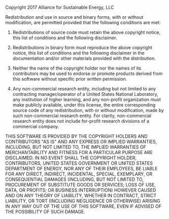 Copyright 2017 Alliance for Sustainable Energy, LLC

Redistribution and use in source and binary forms, with or without modification, are permitted provided that the following conditions are met:

1.	Redistributions of source code must retain the above copyright notice, this list of conditions and the following disclaimer.

2.	Redistributions in binary form must reproduce the above copyright notice, this list of conditions and the following disclaimer in the documentation and/or other materials provided with the distribution.

3.	Neither the name of the copyright holder nor the names of its contributors may be used to endorse or promote products derived from this software without specific prior written permission.

4.	Any non-commercial research entity, including but not limited to any contracting manager/operator of a United States National Laboratory, any institution of higher learning, and any non-profit organization must make publicly available, under this license, the entire corresponding source code of any redistribution, with or without modification, made by such non-commercial research entity. For clarity, non-commercial research entity does not include for-profit research divisions of a commercial company.

THIS SOFTWARE IS PROVIDED BY THE COPYRIGHT HOLDERS AND CONTRIBUTORS "AS IS" AND ANY EXPRESS OR IMPLIED WARRANTIES, INCLUDING, BUT NOT LIMITED TO, THE IMPLIED WARRANTIES OF MERCHANTABILITY AND FITNESS FOR A PARTICULAR PURPOSE ARE DISCLAIMED. IN NO EVENT SHALL THE COPYRIGHT HOLDER, CONTRIBUTORS, UNITED STATES GOVERNMENT OR UNITED STATES DEPARTMENT OF ENERGY, NOR ANY OF THEIR EMPLOYEES, BE LIABLE FOR ANY DIRECT, INDIRECT, INCIDENTAL, SPECIAL, EXEMPLARY, OR CONSEQUENTIAL DAMAGES (INCLUDING, BUT NOT LIMITED TO, PROCUREMENT OF SUBSTITUTE GOODS OR SERVICES; LOSS OF USE, DATA, OR PROFITS; OR BUSINESS INTERRUPTION) HOWEVER CAUSED AND ON ANY THEORY OF LIABILITY, WHETHER IN CONTRACT, STRICT LIABILITY, OR TORT (INCLUDING NEGLIGENCE OR OTHERWISE) ARISING IN ANY WAY OUT OF THE USE OF THIS SOFTWARE, EVEN IF ADVISED OF THE POSSIBILITY OF SUCH DAMAGE.
